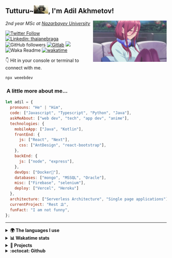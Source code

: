 <h2>Tutturu~<img src="img/tuturu.gif" width="45" alt="">, I'm Adil Akhmetov! <img src="img/miku-dance.gif" width="50" alt=""></h2>
<img align='right' src="img/miku.gif" width="230" alt="">
<p><em>2nd year MSc at <a href="https://nu.edu.kz/">Nazarbayev University</a>
<a href="https://sdu.edu.kz/"><img src="img/sdu-ahegao.svg" align="right" width="100" alt=""></a>
</em></p>

[![Twitter Follow](https://img.shields.io/twitter/follow/weeebdev?label=Follow)](https://twitter.com/intent/follow?screen_name=weeebdev)
[![Linkedin: thaianebraga](https://img.shields.io/badge/-adildev-blue?style=flat-square&logo=Linkedin&logoColor=white&link=https://www.linkedin.com/in/adildev/)](https://www.linkedin.com/in/adildev/)
![GitHub followers](https://img.shields.io/github/followers/weeebdev?label=Follow&style=flat-square)
[![Gitlab](https://img.shields.io/badge/Gitlab-weeebdev-orange?style=flat-square&logo=gitlab)](https://gitlab.com/weeebdev)
![](https://visitor-badge.glitch.me/badge?page_id=weeebdev.weeebdev)
![Waka Readme](https://github.com/weeebdev/weeebdev/workflows/Waka%20Readme/badge.svg)
[![wakatime](https://wakatime.com/badge/user/1fb6390f-222e-4088-8de8-840ef1443858.svg)](https://wakatime.com/@1fb6390f-222e-4088-8de8-840ef1443858)
<!-- [![Leetcode badge](https://leetcode-badge.chyroc.cn/?name=user3449f)](https://leetcode.com/user3449f/) -->

👇 Hit in your console or terminal to connect with me.

```bash
npx weeebdev
```

### <img src="https://media.giphy.com/media/VgCDAzcKvsR6OM0uWg/giphy.gif" width="50" alt=""> A little more about me...

```javascript
let adil = {
  pronouns: "He" | "Him",
  code: ["Javascript", "Typescript", "Python", "Java"],
  askMeAbout: ["web dev", "tech", "app dev", "anime"],
  technologies: {
    mobileApp: ["Java", "Kotlin"],
    frontEnd: {
      js: ["React", "Next"],
      css: ["AntDesign", "react-bootstrap"],
    },
    backEnd: {
      js: ["node", "express"],
    },
    devOps: ["Docker🐳"],
    databases: ["mongo", "MSSQL", "Oracle"],
    misc: ["Firebase", "selenium"],
    deploy: ["Vercel", "Heroku"]
  },
  architecture: ["Serverless Architecture", "Single page applications"],
  currentProject: "Rest ⛱",
  funFact: "I am not funny",
};
```

---

<details>
  <summary><b>🌍 The languages I use</b></summary>
  <hr>
  
  
| ⏰ Past month | ⌛️ Past Year |
|---|---|
| <a href="https://wakatime.com/@adildev"><img src="https://wakatime.com/share/@adilDev/4ebe423a-b427-4031-b073-d221b9528df7.svg" height="300px"></a> | <a href="https://wakatime.com/@adildev"><img src="https://wakatime.com/share/@adilDev/1b4a30f1-9a7f-47fe-b8d2-0fc90f37fcd3.svg" height="300px"></a> |
</details>

<details>
<summary><b>📊 Wakatime stats</b><br></summary>
<div>
<hr/>

<!--START_SECTION:waka-->
![Code Time](http://img.shields.io/badge/Code%20Time-4%2C159%20hrs%2056%20mins-blue)

![Profile Views](http://img.shields.io/badge/Profile%20Views-0-blue)

![Lines of code](https://img.shields.io/badge/From%20Hello%20World%20I%27ve%20Written-7.6%20million%20lines%20of%20code-blue)

**🐱 My GitHub Data** 

> 📦 540.5 kB Used in GitHub's Storage 
 > 
> 🏆 202 Contributions in the Year 2024
 > 
> 💼 Opted to Hire
 > 
> 📜 61 Public Repositories 
 > 
> 🔑 14 Private Repositories 
 > 
**I'm an Early 🐤** 

```text
🌞 Morning                368 commits         █░░░░░░░░░░░░░░░░░░░░░░░░   05.03 % 
🌆 Daytime                3650 commits        ████████████░░░░░░░░░░░░░   49.90 % 
🌃 Evening                2758 commits        █████████░░░░░░░░░░░░░░░░   37.70 % 
🌙 Night                  539 commits         ██░░░░░░░░░░░░░░░░░░░░░░░   07.37 % 
```
📅 **I'm Most Productive on Tuesday** 

```text
Monday                   841 commits         ███░░░░░░░░░░░░░░░░░░░░░░   11.50 % 
Tuesday                  1937 commits        ███████░░░░░░░░░░░░░░░░░░   26.48 % 
Wednesday                821 commits         ███░░░░░░░░░░░░░░░░░░░░░░   11.22 % 
Thursday                 1005 commits        ███░░░░░░░░░░░░░░░░░░░░░░   13.74 % 
Friday                   340 commits         █░░░░░░░░░░░░░░░░░░░░░░░░   04.65 % 
Saturday                 753 commits         ███░░░░░░░░░░░░░░░░░░░░░░   10.29 % 
Sunday                   1618 commits        ██████░░░░░░░░░░░░░░░░░░░   22.12 % 
```


📊 **This Week I Spent My Time On** 

```text
🕑︎ Time Zone: Asia/Almaty

💬 Programming Languages: 
Other                    21 hrs 27 mins      ████████████████░░░░░░░░░   64.92 % 
C++                      5 hrs 35 mins       ████░░░░░░░░░░░░░░░░░░░░░   16.91 % 
Markdown                 5 hrs 8 mins        ████░░░░░░░░░░░░░░░░░░░░░   15.58 % 
Python                   47 mins             █░░░░░░░░░░░░░░░░░░░░░░░░   02.38 % 
Bash                     1 min               ░░░░░░░░░░░░░░░░░░░░░░░░░   00.07 % 

🔥 Editors: 
Chrome                   19 hrs 56 mins      ███████████████░░░░░░░░░░   60.32 % 
Neovim                   5 hrs 38 mins       ████░░░░░░░░░░░░░░░░░░░░░   17.07 % 
Obsidian                 5 hrs 8 mins        ████░░░░░░░░░░░░░░░░░░░░░   15.58 % 
fish                     1 hr 32 mins        █░░░░░░░░░░░░░░░░░░░░░░░░   04.65 % 
VS Code                  47 mins             █░░░░░░░░░░░░░░░░░░░░░░░░   02.38 % 

🐱‍💻 Projects: 
Writing                  14 hrs 43 mins      ███████████░░░░░░░░░░░░░░   44.57 % 
contests                 8 hrs 29 mins       ██████░░░░░░░░░░░░░░░░░░░   25.71 % 
Terminal                 1 hr 55 mins        █░░░░░░░░░░░░░░░░░░░░░░░░   05.84 % 
superset                 1 hr 22 mins        █░░░░░░░░░░░░░░░░░░░░░░░░   04.16 % 
mylifestats              1 hr 11 mins        █░░░░░░░░░░░░░░░░░░░░░░░░   03.60 % 

💻 Operating System: 
Mac                      33 hrs 2 mins       █████████████████████████   100.00 % 
```

**I Mostly Code in Jupyter Notebook** 

```text
Python                   4 repos             █░░░░░░░░░░░░░░░░░░░░░░░░   04.76 % 
CSS                      4 repos             █░░░░░░░░░░░░░░░░░░░░░░░░   04.76 % 
C++                      1 repo              ░░░░░░░░░░░░░░░░░░░░░░░░░   01.19 % 
Lua                      1 repo              ░░░░░░░░░░░░░░░░░░░░░░░░░   01.19 % 
Promela                  1 repo              ░░░░░░░░░░░░░░░░░░░░░░░░░   01.19 % 
```



**Timeline**

![Lines of Code chart](https://raw.githubusercontent.com/weeebdev/weeebdev/master/assets/bar_graph.png)


 Last Updated on 10/02/2024 01:07:02 UTC
<!--END_SECTION:waka-->
</div>
</details>

<details>
<summary><b>🧾 Projects</b></summary>
<hr>

|Project|Status|
|---|---|
|[![ReadMe Card](https://github-readme-stats.vercel.app/api/pin/?username=weeebdev&repo=waifu.pics&theme=dracula)](https://github.com/weeebdev/waifu.pics)|[![time tracker](https://wakatime.com/badge/github/weeebdev/waifu.pics.svg)](https://wakatime.com/badge/github/weeebdev/waifu.pics)|
|[![ReadMe Card](https://github-readme-stats.vercel.app/api/pin/?username=mentor-ship&repo=mentorship&theme=dracula)](https://github.com/Mentor-ship/Mentorship)|[![time tracker](https://wakatime.com/badge/github/Mentor-ship/Mentorship.svg)](https://wakatime.com/badge/github/Mentor-ship/Mentorship)|
|[![ReadMe Card](https://github-readme-stats.vercel.app/api/pin/?username=masters-and-Abu&repo=tolqyn&theme=dracula)](https://github.com/Masters-and-Abu/Tolqyn)|[![time tracker](https://wakatime.com/badge/github/Masters-and-Abu/Tolqyn.svg)](https://wakatime.com/badge/github/Masters-and-Abu/Tolqyn)|
|[![ReadMe Card](https://github-readme-stats.vercel.app/api/pin/?username=dracula&repo=unigram&theme=dracula)](https://github.com/dracula/unigram)||

</details>

<details>
  <summary><b>:octocat: Github</b></summary>
  <hr>
  <a href="https://sourcekarma.vercel.app/weeebdev"><img src="https://sourcekarma-og.vercel.app/api/weeebdev/github" alt="" align="left"/></a>
  <img src="https://github-readme-stats.vercel.app/api?username=weeebdev&show_icons=true&theme=dracula&hide_title=true&hide_rank=true&count_private=true" align="right"/>
</details>
<div align="center">
  <kbd>
    <img src="https://waifu.now.sh/sfw/hug" alt="">
  </kbd>
</div>
